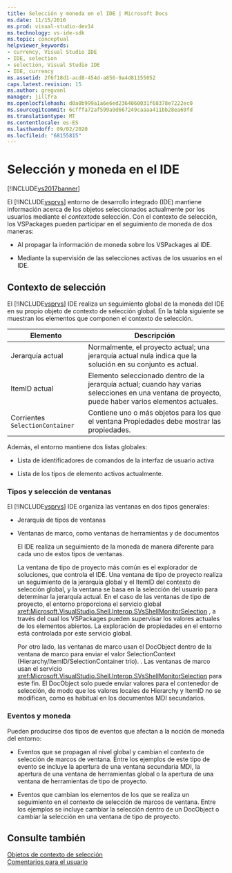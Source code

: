 ```yaml
---
title: Selección y moneda en el IDE | Microsoft Docs
ms.date: 11/15/2016
ms.prod: visual-studio-dev14
ms.technology: vs-ide-sdk
ms.topic: conceptual
helpviewer_keywords:
- currency, Visual Studio IDE
- IDE, selection
- selection, Visual Studio IDE
- IDE, currency
ms.assetid: 2f6f18d1-acd8-454d-a856-9a4d81155052
caps.latest.revision: 15
ms.author: gregvanl
manager: jillfra
ms.openlocfilehash: d0a0b999a1a6e6ed2364060031f68378e7222ec0
ms.sourcegitcommit: 6cfffa72af599a9d667249caaaa411bb28ea69fd
ms.translationtype: MT
ms.contentlocale: es-ES
ms.lasthandoff: 09/02/2020
ms.locfileid: "68155815"
---
```

# <a name="selection-and-currency-in-the-ide"></a>Selección y moneda en el IDE
[!INCLUDE[vs2017banner](../../includes/vs2017banner.md)]

El [!INCLUDE[vsprvs](../../includes/vsprvs-md.md)] entorno de desarrollo integrado (IDE) mantiene información acerca de los objetos seleccionados actualmente por los usuarios mediante el *contexto*de selección. Con el contexto de selección, los VSPackages pueden participar en el seguimiento de moneda de dos maneras:  
  
- Al propagar la información de moneda sobre los VSPackages al IDE.  
  
- Mediante la supervisión de las selecciones activas de los usuarios en el IDE.  
  
## <a name="selection-context"></a>Contexto de selección  
 El [!INCLUDE[vsprvs](../../includes/vsprvs-md.md)] IDE realiza un seguimiento global de la moneda del IDE en su propio objeto de contexto de selección global. En la tabla siguiente se muestran los elementos que componen el contexto de selección.  
  
|Elemento|Descripción|  
|-------------|-----------------|  
|Jerarquía actual|Normalmente, el proyecto actual; una jerarquía actual nula indica que la solución en su conjunto es actual.|  
|ItemID actual|Elemento seleccionado dentro de la jerarquía actual; cuando hay varias selecciones en una ventana de proyecto, puede haber varios elementos actuales.|  
|Corrientes `SelectionContainer`|Contiene uno o más objetos para los que el ventana Propiedades debe mostrar las propiedades.|  
  
 Además, el entorno mantiene dos listas globales:  
  
- Lista de identificadores de comandos de la interfaz de usuario activa  
  
- Lista de los tipos de elemento activos actualmente.  
  
### <a name="window-types-and-selection"></a>Tipos y selección de ventanas  
 El [!INCLUDE[vsprvs](../../includes/vsprvs-md.md)] IDE organiza las ventanas en dos tipos generales:  
  
- Jerarquía de tipos de ventanas  
  
- Ventanas de marco, como ventanas de herramientas y de documentos  
  
  El IDE realiza un seguimiento de la moneda de manera diferente para cada uno de estos tipos de ventanas.  
  
  La ventana de tipo de proyecto más común es el explorador de soluciones, que controla el IDE. Una ventana de tipo de proyecto realiza un seguimiento de la jerarquía global y el ItemID del contexto de selección global, y la ventana se basa en la selección del usuario para determinar la jerarquía actual. En el caso de las ventanas de tipo de proyecto, el entorno proporciona el servicio global <xref:Microsoft.VisualStudio.Shell.Interop.SVsShellMonitorSelection> , a través del cual los VSPackages pueden supervisar los valores actuales de los elementos abiertos. La exploración de propiedades en el entorno está controlada por este servicio global.  
  
  Por otro lado, las ventanas de marco usan el DocObject dentro de la ventana de marco para enviar el valor SelectionContext (Hierarchy/ItemID/SelectionContainer trío). . Las ventanas de marco usan el servicio <xref:Microsoft.VisualStudio.Shell.Interop.SVsShellMonitorSelection> para este fin. El DocObject solo puede enviar valores para el contenedor de selección, de modo que los valores locales de Hierarchy y ItemID no se modifican, como es habitual en los documentos MDI secundarios.  
  
### <a name="events-and-currency"></a>Eventos y moneda  
 Pueden producirse dos tipos de eventos que afectan a la noción de moneda del entorno:  
  
- Eventos que se propagan al nivel global y cambian el contexto de selección de marcos de ventana. Entre los ejemplos de este tipo de evento se incluye la apertura de una ventana secundaria MDI, la apertura de una ventana de herramientas global o la apertura de una ventana de herramientas de tipo de proyecto.  
  
- Eventos que cambian los elementos de los que se realiza un seguimiento en el contexto de selección de marcos de ventana. Entre los ejemplos se incluye cambiar la selección dentro de un DocObject o cambiar la selección en una ventana de tipo de proyecto.  
  
## <a name="see-also"></a>Consulte también  
 [Objetos de contexto de selección](../../extensibility/internals/selection-context-objects.md)   
 [Comentarios para el usuario](../../extensibility/internals/feedback-to-the-user.md)
